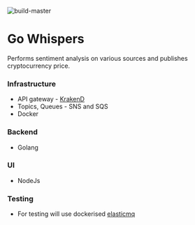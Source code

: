 ![build-master](https://github.com/clD11/go-whispers/workflows/build-master/badge.svg?branch=master)

# Go Whispers
Performs sentiment analysis on various sources and publishes cryptocurrency price.



### Infrastructure
* API gateway - [KrakenD](https://www.krakend.io/)
* Topics, Queues - SNS and SQS
* Docker

### Backend
* Golang

### UI
* NodeJs

### Testing
* For testing will use dockerised [elasticmq](https://github.com/softwaremill/elasticmq)
